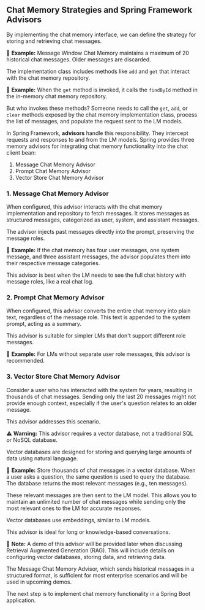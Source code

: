 ## Chat Memory Strategies and Spring Framework Advisors

By implementing the chat memory interface, we can define the strategy for storing and retrieving chat messages.

📌 **Example:** Message Window Chat Memory maintains a maximum of 20 historical chat messages. Older messages are discarded.

The implementation class includes methods like `add` and `get` that interact with the chat memory repository.

📌 **Example:** When the `get` method is invoked, it calls the `findById` method in the in-memory chat memory repository.

But who invokes these methods? Someone needs to call the `get`, `add`, or `clear` methods exposed by the chat memory implementation class, process the list of messages, and populate the request sent to the LM models.

In Spring Framework, **advisors** handle this responsibility. They intercept requests and responses to and from the LM models. Spring provides three memory advisors for integrating chat memory functionality into the chat client bean:

1.  Message Chat Memory Advisor
2.  Prompt Chat Memory Advisor
3.  Vector Store Chat Memory Advisor

### 1. Message Chat Memory Advisor

When configured, this advisor interacts with the chat memory implementation and repository to fetch messages. It stores messages as structured messages, categorized as user, system, and assistant messages.

The advisor injects past messages directly into the prompt, preserving the message roles.

📌 **Example:** If the chat memory has four user messages, one system message, and three assistant messages, the advisor populates them into their respective message categories.

This advisor is best when the LM needs to see the full chat history with message roles, like a real chat log.

### 2. Prompt Chat Memory Advisor

When configured, this advisor converts the entire chat memory into plain text, regardless of the message role. This text is appended to the system prompt, acting as a summary.

This advisor is suitable for simpler LMs that don't support different role messages.

📌 **Example:** For LMs without separate user role messages, this advisor is recommended.

### 3. Vector Store Chat Memory Advisor

Consider a user who has interacted with the system for years, resulting in thousands of chat messages. Sending only the last 20 messages might not provide enough context, especially if the user's question relates to an older message.

This advisor addresses this scenario.

⚠️ **Warning:** This advisor requires a vector database, not a traditional SQL or NoSQL database.

Vector databases are designed for storing and querying large amounts of data using natural language.

📌 **Example:** Store thousands of chat messages in a vector database. When a user asks a question, the same question is used to query the database. The database returns the most relevant messages (e.g., ten messages).

These relevant messages are then sent to the LM model. This allows you to maintain an unlimited number of chat messages while sending only the most relevant ones to the LM for accurate responses.

Vector databases use embeddings, similar to LM models.

This advisor is ideal for long or knowledge-based conversations.

📝 **Note:** A demo of this advisor will be provided later when discussing Retrieval Augmented Generation (RAG). This will include details on configuring vector databases, storing data, and retrieving data.

The Message Chat Memory Advisor, which sends historical messages in a structured format, is sufficient for most enterprise scenarios and will be used in upcoming demos.

The next step is to implement chat memory functionality in a Spring Boot application.
